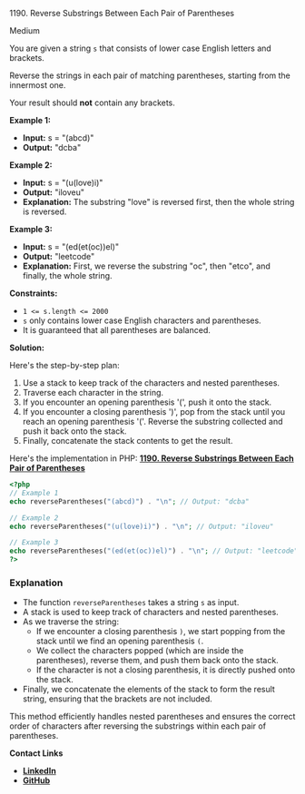 1190\. Reverse Substrings Between Each Pair of Parentheses

Medium

You are given a string `s` that consists of lower case English letters and brackets.

Reverse the strings in each pair of matching parentheses, starting from the innermost one.

Your result should **not** contain any brackets.

**Example 1:**

- **Input:** s = "(abcd)"
- **Output:** "dcba"

**Example 2:**

- **Input:** s = "(u(love)i)"
- **Output:** "iloveu"
- **Explanation:** The substring "love" is reversed first, then the whole string is reversed.

**Example 3:**

- **Input:** s = "(ed(et(oc))el)"
- **Output:** "leetcode"
- **Explanation:** First, we reverse the substring "oc", then "etco", and finally, the whole string.

**Constraints:**

- `1 <= s.length <= 2000`
- `s` only contains lower case English characters and parentheses.
- It is guaranteed that all parentheses are balanced.

**Solution:**


Here's the step-by-step plan:

1. Use a stack to keep track of the characters and nested parentheses.
2. Traverse each character in the string.
3. If you encounter an opening parenthesis '(', push it onto the stack.
4. If you encounter a closing parenthesis ')', pop from the stack until you reach an opening parenthesis '('. Reverse the substring collected and push it back onto the stack.
5. Finally, concatenate the stack contents to get the result.

Here's the implementation in PHP: **[1190. Reverse Substrings Between Each Pair of Parentheses](https://github.com/mah-shamim/leet-code-in-php/tree/main/algorithms/001190-reverse-substrings-between-each-pair-of-parentheses)**

```php
<?php
// Example 1
echo reverseParentheses("(abcd)") . "\n"; // Output: "dcba"

// Example 2
echo reverseParentheses("(u(love)i)") . "\n"; // Output: "iloveu"

// Example 3
echo reverseParentheses("(ed(et(oc))el)") . "\n"; // Output: "leetcode"
?>
```

### Explanation
- The function `reverseParentheses` takes a string `s` as input.
- A stack is used to keep track of characters and nested parentheses.
- As we traverse the string:
    - If we encounter a closing parenthesis `)`, we start popping from the stack until we find an opening parenthesis `(`.
    - We collect the characters popped (which are inside the parentheses), reverse them, and push them back onto the stack.
    - If the character is not a closing parenthesis, it is directly pushed onto the stack.
- Finally, we concatenate the elements of the stack to form the result string, ensuring that the brackets are not included.

This method efficiently handles nested parentheses and ensures the correct order of characters after reversing the substrings within each pair of parentheses.



**Contact Links**

- **[LinkedIn](https://www.linkedin.com/in/arifulhaque/)**
- **[GitHub](https://github.com/mah-shamim)**
